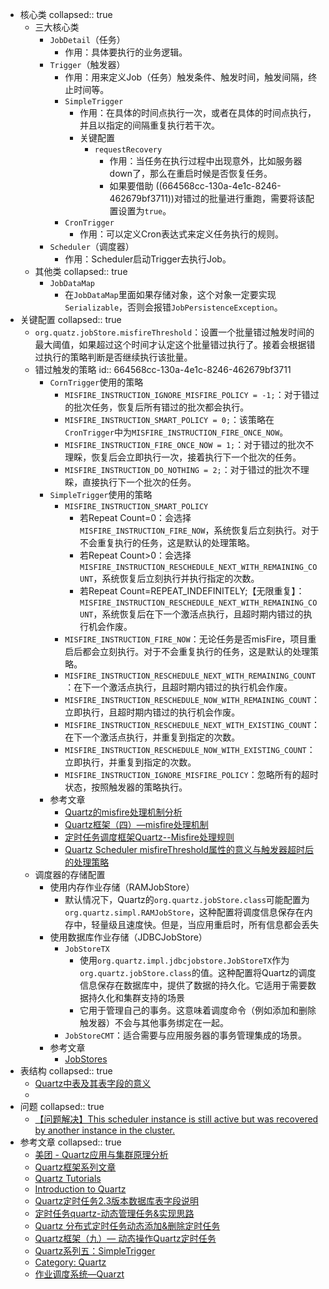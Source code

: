 - 核心类
  collapsed:: true
	- 三大核心类
		- `JobDetail`（任务）
			- 作用：具体要执行的业务逻辑。
		- `Trigger`（触发器）
			- 作用：用来定义Job（任务）触发条件、触发时间，触发间隔，终止时间等。
			- `SimpleTrigger`
				- 作用：在具体的时间点执行一次，或者在具体的时间点执行，并且以指定的间隔重复执行若干次。
				- 关键配置
					- `requestRecovery`
						- 作用：当任务在执行过程中出现意外，比如服务器down了，那么在重启时候是否恢复任务。
						- 如果要借助 ((664568cc-130a-4e1c-8246-462679bf3711))对错过的批量进行重跑，需要将该配置设置为`true`。
			- `CronTrigger`
				- 作用：可以定义Cron表达式来定义任务执行的规则。
		- `Scheduler`（调度器）
			- 作用：Scheduler启动Trigger去执行Job。
	- 其他类
	  collapsed:: true
		- `JobDataMap`
			- 在`JobDataMap`里面如果存储对象，这个对象一定要实现`Serializable`，否则会报错`JobPersistenceException`。
- 关键配置
  collapsed:: true
	- `org.quatz.jobStore.misfireThreshold`：设置一个批量错过触发时间的最大阈值，如果超过这个时间才认定这个批量错过执行了。接着会根据错过执行的策略判断是否继续执行该批量。
	- 错过触发的策略
	  id:: 664568cc-130a-4e1c-8246-462679bf3711
		- `CornTrigger`使用的策略
			- `MISFIRE_INSTRUCTION_IGNORE_MISFIRE_POLICY = -1;`：对于错过的批次任务，恢复后所有错过的批次都会执行。
			- `MISFIRE_INSTRUCTION_SMART_POLICY = 0;`：该策略在`CronTrigger`中为`MISFIRE_INSTRUCTION_FIRE_ONCE_NOW`。
			- `MISFIRE_INSTRUCTION_FIRE_ONCE_NOW = 1;`：对于错过的批次不理睬，恢复后会立即执行一次，接着执行下一个批次的任务。
			- `MISFIRE_INSTRUCTION_DO_NOTHING = 2;`：对于错过的批次不理睬，直接执行下一个批次的任务。
		- `SimpleTrigger`使用的策略
			- `MISFIRE_INSTRUCTION_SMART_POLICY`
				- 若Repeat Count=0：会选择`MISFIRE_INSTRUCTION_FIRE_NOW`，系统恢复后立刻执行。对于不会重复执行的任务，这是默认的处理策略。
				- 若Repeat Count>0：会选择`MISFIRE_INSTRUCTION_RESCHEDULE_NEXT_WITH_REMAINING_COUNT`，系统恢复后立刻执行并执行指定的次数。
				- 若Repeat Count=REPEAT_INDEFINITELY;【无限重复】：`MISFIRE_INSTRUCTION_RESCHEDULE_NEXT_WITH_REMAINING_COUNT`，系统恢复后在下一个激活点执行，且超时期内错过的执行机会作废。
			- `MISFIRE_INSTRUCTION_FIRE_NOW`：无论任务是否misFire，项目重启后都会立刻执行。对于不会重复执行的任务，这是默认的处理策略。
			- `MISFIRE_INSTRUCTION_RESCHEDULE_NEXT_WITH_REMAINING_COUNT`：在下一个激活点执行，且超时期内错过的执行机会作废。
			- `MISFIRE_INSTRUCTION_RESCHEDULE_NOW_WITH_REMAINING_COUNT`：立即执行，且超时期内错过的执行机会作废。
			- `MISFIRE_INSTRUCTION_RESCHEDULE_NEXT_WITH_EXISTING_COUNT`：在下一个激活点执行，并重复到指定的次数。
			- `MISFIRE_INSTRUCTION_RESCHEDULE_NOW_WITH_EXISTING_COUNT`：立即执行，并重复到指定的次数。
			- `MISFIRE_INSTRUCTION_IGNORE_MISFIRE_POLICY`：忽略所有的超时状态，按照触发器的策略执行。
		- 参考文章
			- [Quartz的misfire处理机制分析](https://www.cnblogs.com/pzy4447/p/5201674.html)
			- [Quartz框架（四）—misfire处理机制](https://www.jianshu.com/p/572322b36383)
			- [定时任务调度框架Quartz--Misfire处理规则](https://blog.csdn.net/yanluandai1985/article/details/107234115)
			- [Quartz Scheduler misfireThreshold属性的意义与触发器超时后的处理策略](https://www.cnblogs.com/daxin/p/3919927.html)
	- 调度器的存储配置
		- 使用内存作业存储（RAMJobStore）
			- 默认情况下，Quartz的`org.quartz.jobStore.class`可能配置为`org.quartz.simpl.RAMJobStore`，这种配置将调度信息保存在内存中，轻量级且速度快。但是，当应用重启时，所有信息都会丢失
		- 使用数据库作业存储（JDBCJobStore）
			- `JobStoreTX`
				- 使用`org.quartz.impl.jdbcjobstore.JobStoreTX`作为`org.quartz.jobStore.class`的值。这种配置将Quartz的调度信息保存在数据库中，提供了数据的持久化。它适用于需要数据持久化和集群支持的场景
				- 它用于管理自己的事务。这意味着调度命令（例如添加和删除触发器）不会与其他事务绑定在一起。
			- `JobStoreCMT`：适合需要与应用服务器的事务管理集成的场景。
		- 参考文章
			- [JobStores](https://xuzongbao.gitbooks.io/quartz/content/JobStores.html)
- 表结构
  collapsed:: true
	- [Quartz中表及其表字段的意义](https://www.cnblogs.com/zyulike/p/13671130.html)
	-
- 问题
  collapsed:: true
	- [【问题解决】This scheduler instance is still active but was recovered by another instance in the cluster.](https://blog.csdn.net/yjn1995/article/details/102560048)
- 参考文章
  collapsed:: true
	- [美团 - Quartz应用与集群原理分析](https://tech.meituan.com/2014/08/31/mt-crm-quartz.html)
	- [Quartz框架系列文章](https://www.jianshu.com/p/2a5d3b6336ba)
	- [Quartz Tutorials](https://www.javacodegeeks.com/quartz-tutorials)
	- [Introduction to Quartz](https://www.baeldung.com/quartz)
	- [Quartz定时任务2.3版本数据库表字段说明](https://juejin.cn/post/7012961939319947300)
	- [定时任务quartz-动态管理任务&实现思路](https://java.isture.com/arch/manage-system/manage-system-job.html)
	- [Quartz 分布式定时任务动态添加&删除定时任务](https://blog.csdn.net/K_Men/article/details/122488852)
	- [Quartz框架（九）— 动态操作Quartz定时任务](https://www.jianshu.com/p/c16a526b7aa6)
	- [Quartz系列五：SimpleTrigger](https://nkcoder.github.io/posts/quartz/quartz-tutorial-5-simple-trigger/)
	- [Category: Quartz](https://nkcoder.github.io/categories/quartz/)
	- [作业调度系统—Quarzt](https://xuzongbao.gitbooks.io/quartz/content/)